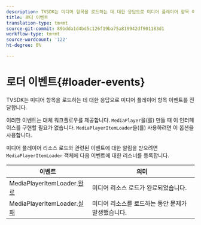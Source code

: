 ```yaml
---
description: TVSDK는 미디어 항목을 로드하는 데 대한 응답으로 미디어 플레이어 항목 이벤트를 전달합니다.
title: 로더 이벤트
translation-type: tm+mt
source-git-commit: 89bdda1d4bd5c126f19ba75a819942df901183d1
workflow-type: tm+mt
source-wordcount: '122'
ht-degree: 0%

---
```



# 로더 이벤트{#loader-events}

TVSDK는 미디어 항목을 로드하는 데 대한 응답으로 미디어 플레이어 항목 이벤트를 전달합니다.

이러한 이벤트는 대체 워크플로우를 제공합니다. `MediaPlayer`을(를) 만들 때 이 인터페이스를 구현할 필요가 없습니다. `MediaPlayerItemLoader`을(를) 사용하려면 이 옵션을 사용합니다.

미디어 플레이어 리소스 로드와 관련된 이벤트에 대한 알림을 받으려면 `MediaPlayerItemLoader` 객체에 다음 이벤트에 대한 리스너를 등록합니다.

| 이벤트 | 의미 |
|---|---|
| MediaPlayerItemLoader.[완료](https://help.adobe.com/en_US/primetime/api/psdk/asdoc-dhls_1.4/com/adobe/mediacore/MediaPlayerItemLoader.html#event:completed) | 미디어 리소스 로드가 완료되었습니다. |
| MediaPlayerItemLoader.[실패](https://help.adobe.com/en_US/primetime/api/psdk/asdoc-dhls_1.4/com/adobe/mediacore/MediaPlayerItemLoader.html#event:failed) | 미디어 리소스를 로드하는 동안 문제가 발생했습니다. |